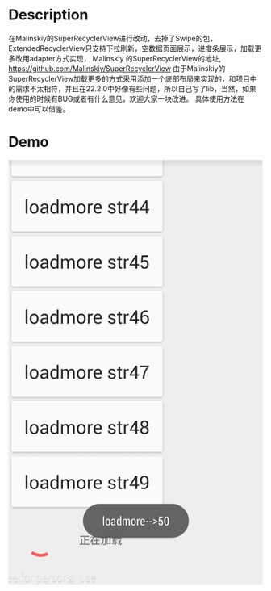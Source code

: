 # Description
在Malinskiy的SuperRecyclerView进行改动，去掉了Swipe的包，ExtendedRecyclerView只支持下拉刷新，空数据页面展示，进度条展示，加载更多改用adapter方式实现，
Malinskiy 的SuperRecyclerView的地址, https://github.com/Malinskiy/SuperRecyclerView
由于Malinskiy的SuperRecyclerView加载更多的方式采用添加一个底部布局来实现的，和项目中的需求不太相符，并且在22.2.0中好像有些问题，所以自己写了lib，当然，如果你使用的时候有BUG或者有什么意见，欢迎大家一块改进。
具体使用方法在demo中可以借鉴。
# Demo
![image](https://github.com/wanglg/resource/blob/master/20150630112733.png)
